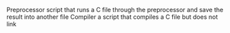 Preprocessor script that runs a C file through the preprocessor and save the result into another file
Compiler  a script that compiles a C file but does not link
